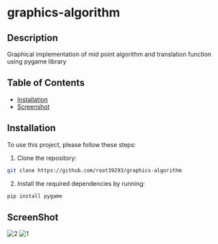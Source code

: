 # graphics-algorithm

## Description

Graphical implementation of mid point algorithm and translation function using pygame library

## Table of Contents

- [Installation](#installation)
- [Screenshot](#ScreenShot)

## Installation

To use this project, please follow these steps:

1. Clone the repository:
 
```bash
git clone https://github.com/root39293/graphics-algorithm
```


2. Install the required dependencies by running:
```bash
pip install pygame
```

## ScreenShot

![2](https://github.com/root39293/graphics-algorithm/assets/72300594/f06fdfa6-2552-4f46-95bf-10abfdba9769)
![1](https://github.com/root39293/graphics-algorithm/assets/72300594/6e0f1404-c9ff-430c-9f05-98ecdcd7d21a)


